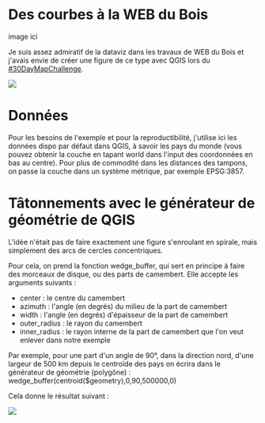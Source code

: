 # Des courbes à la WEB du Bois

image ici


Je suis assez admiratif de la dataviz dans les travaux de WEB du Bois et j'avais envie de créer une figure de ce type avec QGIS lors du [#30DayMapChallenge](https://twitter.com/search?q=%2330DayMapChallenge&src=typeahead_click).


![](https://images-na.ssl-images-amazon.com/images/I/41GMSpOgPbL._AC_UL600_SR429,600_.jpg)

# Données

Pour les besoins de l'exemple et pour la reproductibilité, j'utilise ici les données dispo par défaut dans QGIS, à savoir les pays du monde (vous pouvez obtenir la couche en tapant world dans l'input des coordonnées en bas au centre).
Pour plus de commodité dans les distances des tampons, on passe la couche dans un système métrique, par exemple EPSG:3857.

# Tâtonnements avec le générateur de géométrie de QGIS

L'idée n'était pas de faire exactement une figure s'enroulant en spirale, mais simplement des arcs de cercles concentriques.

Pour cela, on prend la fonction wedge_buffer, qui sert en principe à faire des morceaux de disque, ou des parts de camembert. Elle accepte les arguments suivants :
- center : le centre du camembert 
- azimuth : l'angle (en degrés) du milieu de la part de camembert
- width : l'angle (en degrés) d'épaisseur de la part de camembert
- outer_radius : le rayon du camembert
- inner_radius : le rayon interne de la part de camembert que l'on veut enlever dans notre exemple

Par exemple, pour une part d'un angle de 90°, dans la direction nord, d'une largeur de 500 km depuis le centroïde des pays on écrira dans le générateur de géométrie (polygône) :
wedge_buffer(centroid($geometry),0,90,500000,0)

Cela donne le résultat suivant : 

![](https://i.imgur.com/Tn0wQ6H.png)












